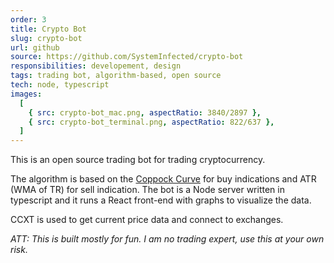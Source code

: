 ```yaml
---
order: 3
title: Crypto Bot
slug: crypto-bot
url: github
source: https://github.com/SystemInfected/crypto-bot
responsibilities: developement, design
tags: trading bot, algorithm-based, open source
tech: node, typescript
images:
  [
    { src: crypto-bot_mac.png, aspectRatio: 3840/2897 },
    { src: crypto-bot_terminal.png, aspectRatio: 822/637 },
  ]
---
```


This is an open source trading bot for trading cryptocurrency.

The algorithm is based on the <a href="https://en.wikipedia.org/wiki/Coppock_curve" target="_blank">Coppock Curve</a> for buy indications and ATR (WMA of TR) for sell indication.
The bot is a Node server written in typescript and it runs a React front-end with graphs to visualize the data.

CCXT is used to get current price data and connect to exchanges.

_ATT: This is built mostly for fun. I am no trading expert, use this at your own risk._
